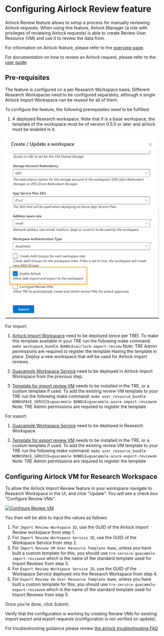 # Configuring Airlock Review feature

Airlock Review feature allows to setup a process for manually reviewing Airlock requests. When using this feature, Airlock Manager (a role with privileges of reviewing Airlock requests) is able to create Review User Resource (VM) and use it to review the data from.

For information on Airlock feature, please refer to the [overview page](../azure-tre-overview/airlock.md).

For documentation on how to review an Airlock request, please refer to the [user guide](../using-tre/tre-for-research/review-airlock-request.md).

## Pre-requisites

The feature is configured on a per Research Workspace basis. Different Research Workspaces need to be configured separately, although a single Airlock Import Workspace can be reused for all of them.


To configure the feature, the following prerequisites need to be fulfilled:

1. A deployed Research workspace. Note that if is a base workspace, the template of the workspace must be of version 0.5.0 or later and airlock must be enabled in it.

[![Enable airlock in workspace](../assets/enable-airlock.png)](../assets/enable-airlock.png)


For import:

1. [Airlock Import Workspace](../tre-templates/workspaces/airlock-import-review.md) need to be deployed (once per TRE). To make this template available in your TRE run the following make command:
`make workspace_bundle BUNDLE=airlock-import-review`
Note: TRE Admin permissions are required to register the template
Having the template in place. Deploy a new workspace that will be used for Airlock import reviews.

1. [Guacamole Workspace Service](../tre-templates/workspace-services/guacamole.md) need to be deployed in Airlock Import Workspace from the previous step.

1. [Template for import review VM](../tre-templates/user-resources/import-reviewvm.md) needs to be installed in the TRE, or a custom template if used. To add the existing review VM template to your TRE run the following make command:
`make user_resource_bundle WORKSPACE_SERVICE=guacamole BUNDLE=guacamole-azure-import-reviewvm`
Note: TRE Admin permissions are required to register the template

For export:

1. [Guacamole Workspace Service](../tre-templates/workspace-services/guacamole.md) need to be deployed in Research Workspace.

1. [Template for export review VM](../tre-templates/user-resources/export-reviewvm.md) needs to be installed in the TRE, or a custom template if used. To add the existing review VM template to your TRE run the following make command:
`make user_resource_bundle WORKSPACE_SERVICE=guacamole BUNDLE=guacamole-azure-export-reviewvm`
Note: TRE Admin permissions are required to register the template



## Configuring Airlock VM for Research Workspace

To allow the Airlock Import Review feature in your workspace navigate to Research Workspace in the UI, and click "Update". You will see a check box "Configure Review VMs".

[![Configure Review VM](../assets/configure-review-vm.png)](../assets/configure-review-vm.png)

You then will be able to input the values as follows:

1. For `Import Review Workspace ID`, use the GUID of the Airlock Import Review workspace from step 1.
1. For `Import Review Workspace Service ID`, use the GUID of the Workspace Service from step 2.
1. For `Import Review VM User Resource Template Name`, unless you have built a custom template for this, you should use `tre-service-guacamole-import-reviewvm` which is the name of the standard template used for Import Reviews from step 3.
1. For `Export Review Workspace Service ID`, use the GUID of the Workspace Service deployed into the Research Workspace from step 4.
1. For `Export Review Vm User Resource Template Name`, unless you have built a custom template for this, you should use `tre-service-guacamole-export-reviewvm` which is the name of the standard template used for Import Reviews from step 5.

Once you're done, click Submit.

Verify that the configuration is working by creating Review VMs for existing import export and export requests (configuration is not verified on update).

For troubleshooting guidance please review [the airlock troubleshooting FAQ](../troubleshooting-faq/airlock-troubleshooting.md)
